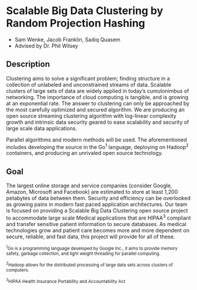 # Scalable Big Data Clustering by Random Projection Hashing #
+ Sam Wenke, Jacob Franklin, Sadiq Quasem
+ Advised by Dr. Phil Wilsey

## Description ##
Clustering aims to solve a significant problem; finding structure in a collection of unlabeled and unconstrained streams of data. Scalable clusters of large sets of data are widely applied in today’s cumulonimbus of networking. The importance of cloud computing is tangible, and is growing at an exponential rate. The answer to clustering can only be approached by the most carefully optimized and secured algorithm. We are producing an open source streaming clustering algorithm with log-linear complexity growth and intrinsic data security geared to ease scalability and security of large scale data applications.

Parallel algorithms and modern methods will be used. The aforementioned includes developing the source in the Go<sup>1</sup> language, deploying on Hadoop<sup>2</sup> containers, and producing an unrivaled open source technology.

## Goal ##
The largest online storage and service companies (consider Google, Amazon, Microsoft and Facebook) are estimated to store at least 1,200 petabytes of data between them. Security and efficiency can be overlooked as growing pains in modern fast paced application architectures. Our team is focused on providing a Scalable Big Data Clustering open source project to accommodate large scale Medical applications that are HIPAA<sup>3</sup> compliant and transfer sensitive patient information to secure databases. As medical technologies grow and patient care becomes more and more dependent on secure, reliable, and fast data, this project will provide for all of these.

<sub><sup>1</sup>Go is a programming language developed by Google Inc., it aims to provide memory safety, garbage collection, and light weight threading for parallel computing.</sub>

<sub><sup>2</sup>Hadoop allows for the distributed processing of large data sets across clusters of computers.</sub>

<sub><sup>3</sup>HIPAA Health Insurance Portability and Accountability Act</sub>
